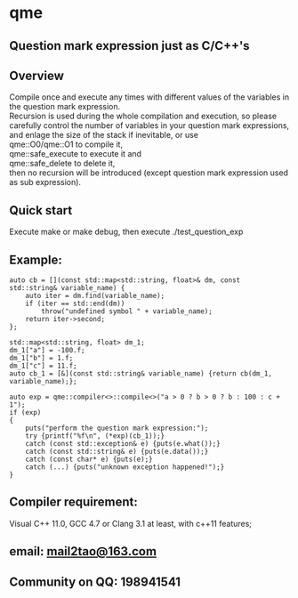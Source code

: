 # qme
Question mark expression just as C/C++'s
-
Overview
-
Compile once and execute any times with different values of the variables in the question mark expression.</br>
Recursion is used during the whole compilation and execution, so please carefully control the number of variables in your question mark expressions, and enlage the size of the stack if inevitable, or use</br>
qme::O0/qme::O1 to compile it,</br>
qme::safe_execute to execute it and</br>
qme::safe_delete to delete it,</br>
then no recursion will be introduced (except question mark expression used as sub expression).

Quick start
-
Execute make or make debug, then execute ./test_question_exp

Example:
-
```
auto cb = [](const std::map<std::string, float>& dm, const std::string& variable_name) {
	auto iter = dm.find(variable_name);
	if (iter == std::end(dm))
		throw("undefined symbol " + variable_name);
	return iter->second;
};

std::map<std::string, float> dm_1;
dm_1["a"] = -100.f;
dm_1["b"] = 1.f;
dm_1["c"] = 11.f;
auto cb_1 = [&](const std::string& variable_name) {return cb(dm_1, variable_name);};

auto exp = qme::compiler<>::compile<>("a > 0 ? b > 0 ? b : 100 : c + 1");
if (exp)
{
	puts("perform the question mark expression:");
	try {printf("%f\n", (*exp)(cb_1));}
	catch (const std::exception& e) {puts(e.what());}
	catch (const std::string& e) {puts(e.data());}
	catch (const char* e) {puts(e);}
	catch (...) {puts("unknown exception happened!");}
}
```
Compiler requirement:
-
Visual C++ 11.0, GCC 4.7 or Clang 3.1 at least, with c++11 features;</br>

email: mail2tao@163.com
-
Community on QQ: 198941541
-
